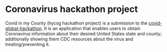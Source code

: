 # Coronavirus hackathon project

Covid in my County (hycsg hackathon project) is a submission to the [covid-global-hackathon](covid-global-hackathon.devpost.com). It is an application that enables users to obtain Coronavirus information about their desired United States state and county; additionally showing them CDC resources about the virus and treating/preventing it.
